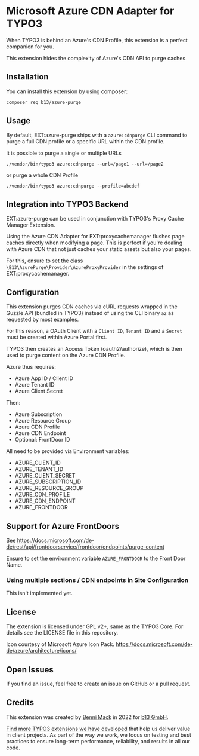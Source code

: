 # Microsoft Azure CDN Adapter for TYPO3

When TYPO3 is behind an Azure's CDN Profile, this extension is a perfect companion
for you.

This extension hides the complexity of Azure's CDN API to purge caches.

## Installation

You can install this extension by using composer:

    composer req b13/azure-purge

## Usage

By default, EXT:azure-purge ships with a `azure:cdnpurge` CLI command to purge a full
CDN profile or a specific URL within the CDN profile.

It is possible to purge a single or multiple URLs

    ./vendor/bin/typo3 azure:cdnpurge --url=/page1 --url=/page2

or purge a whole CDN Profile

    ./vendor/bin/typo3 azure:cdnpurge --profile=abcdef

## Integration into TYPO3 Backend

EXT:azure-purge can be used in conjunction with TYPO3's Proxy Cache Manager Extension.

Using the Azure CDN Adapter for EXT:proxycachemanager flushes page caches directly
when modifying a page. This is perfect if you're dealing with Azure CDN
that not just caches your static assets but also your pages.

For this, ensure to set the class `\B13\AzurePurge\Provider\AzureProxyProvider` in
the settings of EXT:proxycachemanager.

## Configuration

This extension purges CDN caches via cURL requests wrapped in the Guzzle
API (bundled in TYPO3) instead of using the CLI binary `az` as requested
by most examples.

For this reason, a OAuth Client with a `Client ID`, `Tenant ID` and a `Secret`
must be created within Azure Portal first.

TYPO3 then creates an Access Token (oauth2/authorize), which is then
used to purge content on the Azure CDN Profile.

Azure thus requires:

* Azure App ID / Client ID
* Azure Tenant ID
* Azure Client Secret

Then:
* Azure Subscription
* Azure Resource Group
* Azure CDN Profile
* Azure CDN Endpoint
* Optional: FrontDoor ID

All need to be provided via Environment variables:

* AZURE_CLIENT_ID
* AZURE_TENANT_ID
* AZURE_CLIENT_SECRET
* AZURE_SUBSCRIPTION_ID
* AZURE_RESOURCE_GROUP
* AZURE_CDN_PROFILE
* AZURE_CDN_ENDPOINT
* AZURE_FRONTDOOR


## Support for Azure FrontDoors

See https://docs.microsoft.com/de-de/rest/api/frontdoorservice/frontdoor/endpoints/purge-content

Ensure to set the environment variable `AZURE_FRONTDOOR` to the Front Door Name.

### Using multiple sections / CDN endpoints in Site Configuration

This isn't implemented yet.

## License

The extension is licensed under GPL v2+, same as the TYPO3 Core. For details see the LICENSE file in this repository.

Icon courtesy of Microsoft Azure Icon Pack. https://docs.microsoft.com/de-de/azure/architecture/icons/

## Open Issues

If you find an issue, feel free to create an issue on GitHub or a pull request.

## Credits

This extension was created by [Benni Mack](https://github.com/bmack) in 2022 for [b13 GmbH](https://b13.com).

[Find more TYPO3 extensions we have developed](https://b13.com/useful-typo3-extensions-from-b13-to-you) that help us deliver value in client projects. As part of the way we work, we focus on testing and best practices to ensure long-term performance, reliability, and results in all our code.
